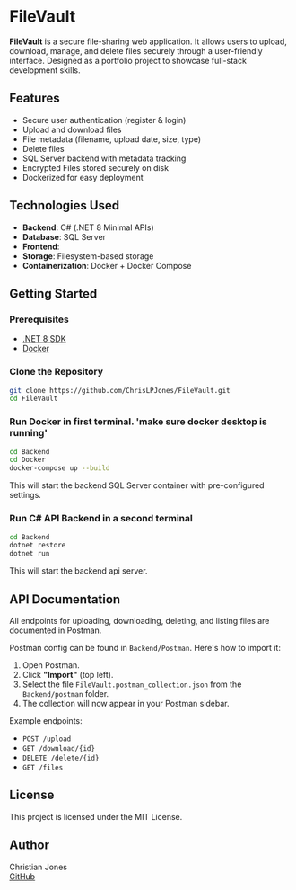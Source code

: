# FileVault

**FileVault** is a secure file-sharing web application. It allows users to upload, download, manage, and delete files securely through a user-friendly interface. Designed as a portfolio project to showcase full-stack development skills.

## Features

- Secure user authentication (register & login)
- Upload and download files
- File metadata (filename, upload date, size, type)
- Delete files
- SQL Server backend with metadata tracking
- Encrypted Files stored securely on disk
- Dockerized for easy deployment

## Technologies Used

- **Backend**: C# (.NET 8 Minimal APIs)
- **Database**: SQL Server
- **Frontend**: 
- **Storage**: Filesystem-based storage
- **Containerization**: Docker + Docker Compose

## Getting Started

### Prerequisites

- [.NET 8 SDK](https://dotnet.microsoft.com/)
- [Docker](https://www.docker.com/)

### Clone the Repository

```bash
git clone https://github.com/ChrisLPJones/FileVault.git
cd FileVault
```

### Run Docker in first terminal. 'make sure docker desktop is running'

```bash
cd Backend
cd Docker
docker-compose up --build
```

This will start the backend SQL Server container with pre-configured settings.



### Run C# API Backend in a second terminal

```bash
cd Backend
dotnet restore
dotnet run
```
This will start the backend api server. 

## API Documentation

All endpoints for uploading, downloading, deleting, and listing files are documented in Postman.



Postman config can be found in `Backend/Postman`. Here's how to import it:

1. Open Postman.
2. Click **"Import"** (top left).
3. Select the file `FileVault.postman_collection.json` from the `Backend/postman` folder.
4. The collection will now appear in your Postman sidebar.

Example endpoints:

- `POST /upload`
- `GET /download/{id}`
- `DELETE /delete/{id}`
- `GET /files`





## License

This project is licensed under the MIT License.

## Author

Christian Jones  
[GitHub](https://github.com/ChrisLPJones)
